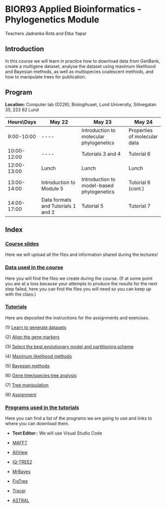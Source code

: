 
# **BIOR93 Applied Bioinformatics - Phylogenetics Module**

Teachers Jadranka Rota and Etka Yapar

## **Introduction**

In this course we will learn in practice how to download data from GenBank, create a multigene dataset, analyse the dataset using maximum likelihood and Bayesian methods, as well as multispecies coalescent methods, and how to manipulate trees for publication.

## **Program**

**Location:** Computer lab (D226), Biologihuset, Lund University, Sölvegatan 35, 223 62 Lund


| Hours\Days  | May 22                   | May 23                                          | May 24                                                    |
|-------------|--------------------------|-------------------------------------------------|-----------------------------------------------------------|
| 9:00-10:00  | ----                     | Introduction to molecular phylogenetics              |  Properties of molecular data |
| 10:00-12:00 | ----                     | Tutorials 3 and 4                               | Tutorial 6                                                |
| 12:00-13:00 | Lunch                    | Lunch                                           | Lunch                                                     |
| 13:00-14:00 | Introduction to Module 5 | Introduction to model-based phylogenetics | Tutorial 6 (cont.)                                        |
| 14:00-17:00 | Data formats and Tutorials 1 and 2        | Tutorial 5                                      | Tutorial 7                                                |

<!--  -->




## **Index**

### [Course slides](./Lectures/)

Here we will upload all the files and information shared during the lectures!


### [Data used in the course](./Data/)

Here you will find the files we create during the course. (If at some point you are at a loss because your attempts to produce the results for the next step failed, here you can find the files you will need so you can keep up with the class.)


### [Tutorials](./Tutorials/)

Here are deposited the instructions for the assignments and exercises.


 (1) [Learn to generate datasets](./Tutorials/DatasetManipulation/)
	
 (2) [Align the gene markers](./Tutorials/Alignments/)
 
 (3) [Select the best evolutionary model and partitioning scheme](./Tutorials/ModelSelection/)
 
 (4) [Maximum likelihood methods](./Tutorials/MaximumLikelihood/) 
 
 (5) [Bayesian methods](./Tutorials/BayesianInference/)
 
 (6) [Gene tree/species tree analysis](./Tutorials/ASTRAL/)
 
 (7) [Tree manipulation](./Tutorials/TreeManipulation/)
 
 (8) [Assignment](./Tutorials/Assignment)
 


### [Programs used in the tutorials](./Software/)

Here you can find a list of the programs we are going to use and links to where you can download them.
 
 * **Text Editor:**: We will use Visual Studio Code

 * [MAFFT](https://mafft.cbrc.jp/alignment/software/)

 * [AliView](http://www.ormbunkar.se/aliview/downloads/)

 * [IQ-TREE2](http://www.iqtree.org/)
 
 * [MrBayes](http://nbisweden.github.io/MrBayes/)
	
 * [FigTree](http://tree.bio.ed.ac.uk/software/figtree/)

 * [Tracer](https://github.com/beast-dev/tracer/releases/tag/v1.7.1)
 
 * [ASTRAL](https://github.com/smirarab/ASTRAL)

